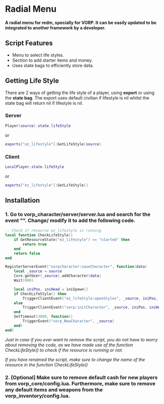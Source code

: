 # Radial Menu

**A radial menu for redm, specially for VORP. It can be easily updated to be integrated to another framework by a developer.**

## Script Features
- Menu to select life styles.
- Section to add starter items and money.
- Uses state bags to efficiently store data.

## Getting Life Style
There are 2 ways of getting the life style of a player, using **export** or using the **state bag**. The export uses default civilian if lifestyle is nil whilst the state bag will return nil if lifestyle is nil.
### Server
```lua
Player(source).state.lifeStyle
```
or
```lua
exports["ez_lifestyle"]:GetLifeStyle(source)
```

### Client
```lua
LocalPlayer.state.lifeStyle
```
or
```lua
exports["ez_lifestyle"]:GetLifeStyle()
```

## Installation
### 1. Go to vorp_character/server/server.lua and search for the event "". Change/ modify it to add the following code.
```lua
-- Check if resourse ez_lifestyle is running
local function CheckLifeStyle()
	if GetResourceState("ez_lifestyle") == "started" then
		return true
	end
	return false
end

RegisterServerEvent("vorpcharacter:saveCharacter", function(data)
	local _source = source
	Core.getUser(_source).addCharacter(data)
	Wait(600)

	local iniPos, iniHead = iniSpawn()
	if CheckLifeStyle() then
		TriggerClientEvent("ez_lifeStyle:openStyles", _source, iniPos, iniHead)
	else
		TriggerClientEvent("vorp:initCharacter", _source, iniPos, iniHead, false)
	end
	SetTimeout(3000, function()
		TriggerEvent("vorp_NewCharacter", _source)
	end)
end)
```

*Just in case if you ever want to remove the script, you do not have to worry about removing the code, as we have made use of the function CheckLifeStyle() to check if the resource is running or not.*

*If you have renamed the script, make sure to change the name of the resource in the function CheckLifeStyle()*

### 2. [Optional] Make sure to remove default cash for new players from vorp_core/config.lua. Furthermore, make sure to remove any default items and weapons from the vorp_inventory/config.lua.

